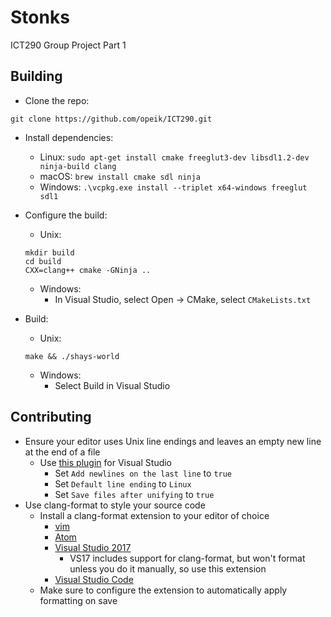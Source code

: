 # Stonks
ICT290 Group Project Part 1

## Building
* Clone the repo:
```
git clone https://github.com/opeik/ICT290.git
```

* Install dependencies:
    * Linux: `sudo apt-get install cmake freeglut3-dev libsdl1.2-dev ninja-build clang`
    * macOS: `brew install cmake sdl ninja`
    * Windows: `.\vcpkg.exe install --triplet x64-windows freeglut sdl1`

* Configure the build:
    * Unix:
    ```
    mkdir build
    cd build
    CXX=clang++ cmake -GNinja ..
    ```
    * Windows:
        * In Visual Studio, select Open → CMake, select `CMakeLists.txt`

* Build:
    * Unix:
    ```
    make && ./shays-world
    ```
    * Windows:
        * Select Build in Visual Studio

## Contributing
* Ensure your editor uses Unix line endings and leaves an empty new line at
    the end of a file
    * Use [this plugin](https://marketplace.visualstudio.com/items?itemName=JakubBielawa.LineEndingsUnifier)
      for Visual Studio
        * Set `Add newlines on the last line` to `true`
        * Set `Default line ending` to `Linux`
        * Set `Save files after unifying` to `true`
* Use clang-format to style your source code
    * Install a clang-format extension to your editor of choice
        * [vim](https://github.com/rhysd/vim-clang-format)
        * [Atom](https://atom.io/packages/clang-format)
        * [Visual Studio 2017](https://marketplace.visualstudio.com/items?itemName=mynkow.FormatdocumentonSave)
            * VS17 includes support for clang-format, but won't format
                unless you do it manually, so use this extension
        * [Visual Studio Code](https://marketplace.visualstudio.com/items?itemName=xaver.clang-format)
    * Make sure to configure the extension to automatically apply formatting on
        save
